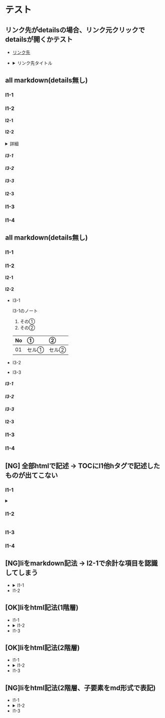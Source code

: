 # テスト

## リンク先がdetailsの場合、リンク元クリックでdetailsが開くかテスト

- [リンク先](#anchor01)

- <details><summary>リンク先タイトル</summary><a name="anchor01"></a>  

  リンク先タイトルに付けても開かないが、details内部に付けた場合は開く

  | No | ① | ② |
  | :-- | :-- | :-- |
  | 01 | セル① | セル② |

</details>

## all markdown(details無し)

### l1-1
### l1-2
#### l2-1
#### l2-2

<details><summary>詳細</summary>

- l3-1

  l3-1のノート

  1. その①
  1. その②

  | No | ① | ② |
  | :-- | :-- | :-- |
  | 01 | セル① | セル② |

- l3-2
- l3-3

</details>

##### l3-1
##### l3-2
##### l3-3
#### l2-3
### l1-3
### l1-4

## all markdown(details無し)

### l1-1
### l1-2
#### l2-1
#### l2-2

- l3-1

  l3-1のノート

  1. その①
  1. その②

  | No | ① | ② |
  | :-- | :-- | :-- |
  | 01 | セル① | セル② |

- l3-2
- l3-3

##### l3-1
##### l3-2
##### l3-3
#### l2-3
### l1-3
### l1-4

## [NG] 全部htmlで記述 -> TOCにl1他hタグで記述したものが出てこない

<h3>l1-1</h3>
<details><summary><h3>l1-2</h3></summary><ul>
  <li>l2-1</li>
  <li><details><summary>l2-2</summary><ul>
    <li>l3-1<div>
      <p>l3-1のノート</p>
      <br>
      <ol>
        <li>その①</li>
        <li>その②</li>
      </ol>
      <table><tr><th>へっだ</th><td>セル①</td><td>セル②</td></tr></table>
    </div></li>
    <li>l3-2<div></div></li><!-- 空のノート -->
    <li>l3-3</li>
  </ul></details></li>
  <li>l2-3</li>
</ul></details>
<h3>l1-3<ul></ul></h3><!-- 空のul -->
<h3>l1-4</h3>

## [NG]liをmarkdown記法 -> l2-1で余計な項目を認識してしまう

- <details><summary>l1-1</summary>
  - <details><summary>l2-1</summary>
    - l3-1
    - l3-2
    - l3-3
    </details>
  - l2-2
  </details>
- l1-2

## [OK]liをhtml記法(1階層) 

<ul>
  <li>l1-1</li>
  <li><details><summary>l1-2</summary><ul>
    <li>l2-1</li>
    <li>l2-2</li>
    <li>l2-3</li>
  </ul></details></li>
  <li>l1-3</li>
</ul>

## [OK]liをhtml記法(2階層) 

<ul>
  <li>l1-1</li>
  <li><details><summary>l1-2</summary><ul>
    <li>l2-1</li>
    <li><details><summary>l2-2</summary><ul>
      <li>l3-1</li>
      <li>l3-2</li>
      <li>l3-3</li>
    </ul></details></li>
    <li>l2-3</li>
  </ul></details></li>
  <li>l1-3</li>
</ul>

## [NG]liをhtml記法(2階層、子要素をmd形式で表記) 

<ul>
  <li>l1-1</li>
  <li><details><summary>l1-2</summary><ul>
    <li>l2-1</li>
    <li><details><summary>l2-2</summary><ul>
      - l3-1
      - l3-2
      - l3-3
    </ul></details></li>
    <li>l2-3</li>
  </ul></details></li>
  <li>l1-3</li>
</ul>
